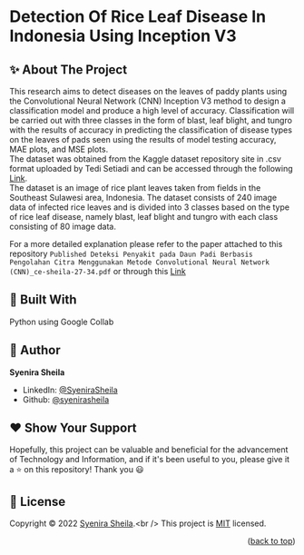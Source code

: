 # Detection Of Rice Leaf Disease In Indonesia Using Inception V3

## ✨ About The Project

This research aims to detect diseases on the leaves of paddy plants using the Convolutional Neural Network (CNN) Inception V3 method to design a classification model and produce a high level of accuracy. Classification will be carried out with three classes in the form of blast, leaf blight, and tungro with the results of accuracy in predicting the classification of disease types on the leaves of pads seen using the results of model testing accuracy, MAE plots, and MSE plots.<br />
The dataset was obtained from the Kaggle dataset repository site in .csv format uploaded by Tedi Setiadi and can be accessed through the following [Link](https://www.kaggle.com/datasets/tedisetiady/leaf-rice-disease-indonesia).<br />
The dataset is an image of rice plant leaves taken from fields in the Southeast Sulawesi area, Indonesia. The dataset consists of 240 image data of infected rice leaves and is divided into 3 classes based on the type of rice leaf disease, namely blast, leaf blight and tungro with each class consisting of 80 image data.

For a more detailed explanation please refer to the paper attached to this repository `Published Deteksi Penyakit pada Daun Padi Berbasis Pengolahan Citra Menggunakan Metode Convolutional Neural Network (CNN)_ce-sheila-27-34.pdf` or through this [Link](https://jurnal.pnj.ac.id/index.php/multinetics/article/view/5255/2891)

## 🚀 Built With

Python using Google Collab

## 👤 Author

**Syenira Sheila**

- LinkedIn: [@SyeniraSheila](https://www.linkedin.com/in/syenira-sheila-364304256/)
- Github: [@syenirasheila](https://github.com/syenirasheila)

## ❤️ Show Your Support

Hopefully, this project can be valuable and beneficial for the advancement of Technology and Information, and if it's been useful to you, please give it a ⭐️ on this repository! Thank you 😃

## 📝 License

Copyright © 2022 [Syenira Sheila]([https://github.com/kefranabg](https://github.com/syenirasheila)).<br />
This project is [MIT]() licensed.


<p align="right">(<a href="#readme-top">back to top</a>)</p>

